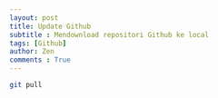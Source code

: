 ```yaml
---
layout: post
title: Update Github
subtitle : Mendownload repositori Github ke local
tags: [Github]
author: Zen
comments : True
---
```


```bash
git pull
```